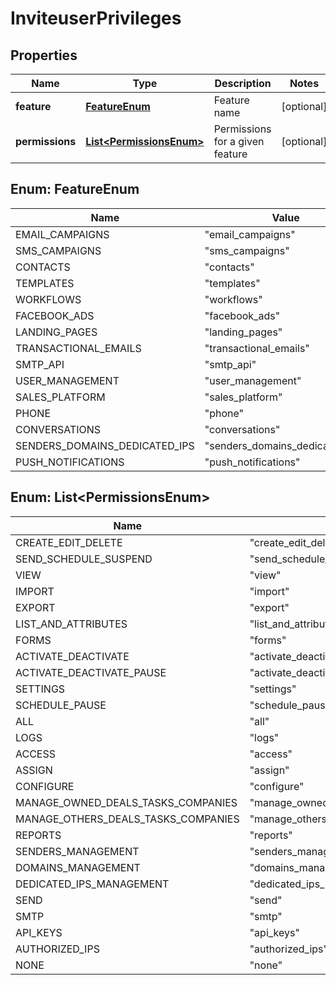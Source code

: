 
# InviteuserPrivileges

## Properties
Name | Type | Description | Notes
------------ | ------------- | ------------- | -------------
**feature** | [**FeatureEnum**](#FeatureEnum) | Feature name |  [optional]
**permissions** | [**List&lt;PermissionsEnum&gt;**](#List&lt;PermissionsEnum&gt;) | Permissions for a given feature |  [optional]


<a name="FeatureEnum"></a>
## Enum: FeatureEnum
Name | Value
---- | -----
EMAIL_CAMPAIGNS | &quot;email_campaigns&quot;
SMS_CAMPAIGNS | &quot;sms_campaigns&quot;
CONTACTS | &quot;contacts&quot;
TEMPLATES | &quot;templates&quot;
WORKFLOWS | &quot;workflows&quot;
FACEBOOK_ADS | &quot;facebook_ads&quot;
LANDING_PAGES | &quot;landing_pages&quot;
TRANSACTIONAL_EMAILS | &quot;transactional_emails&quot;
SMTP_API | &quot;smtp_api&quot;
USER_MANAGEMENT | &quot;user_management&quot;
SALES_PLATFORM | &quot;sales_platform&quot;
PHONE | &quot;phone&quot;
CONVERSATIONS | &quot;conversations&quot;
SENDERS_DOMAINS_DEDICATED_IPS | &quot;senders_domains_dedicated_ips&quot;
PUSH_NOTIFICATIONS | &quot;push_notifications&quot;


<a name="List<PermissionsEnum>"></a>
## Enum: List&lt;PermissionsEnum&gt;
Name | Value
---- | -----
CREATE_EDIT_DELETE | &quot;create_edit_delete&quot;
SEND_SCHEDULE_SUSPEND | &quot;send_schedule_suspend&quot;
VIEW | &quot;view&quot;
IMPORT | &quot;import&quot;
EXPORT | &quot;export&quot;
LIST_AND_ATTRIBUTES | &quot;list_and_attributes&quot;
FORMS | &quot;forms&quot;
ACTIVATE_DEACTIVATE | &quot;activate_deactivate&quot;
ACTIVATE_DEACTIVATE_PAUSE | &quot;activate_deactivate_pause&quot;
SETTINGS | &quot;settings&quot;
SCHEDULE_PAUSE | &quot;schedule_pause&quot;
ALL | &quot;all&quot;
LOGS | &quot;logs&quot;
ACCESS | &quot;access&quot;
ASSIGN | &quot;assign&quot;
CONFIGURE | &quot;configure&quot;
MANAGE_OWNED_DEALS_TASKS_COMPANIES | &quot;manage_owned_deals_tasks_companies&quot;
MANAGE_OTHERS_DEALS_TASKS_COMPANIES | &quot;manage_others_deals_tasks_companies&quot;
REPORTS | &quot;reports&quot;
SENDERS_MANAGEMENT | &quot;senders_management&quot;
DOMAINS_MANAGEMENT | &quot;domains_management&quot;
DEDICATED_IPS_MANAGEMENT | &quot;dedicated_ips_management&quot;
SEND | &quot;send&quot;
SMTP | &quot;smtp&quot;
API_KEYS | &quot;api_keys&quot;
AUTHORIZED_IPS | &quot;authorized_ips&quot;
NONE | &quot;none&quot;



